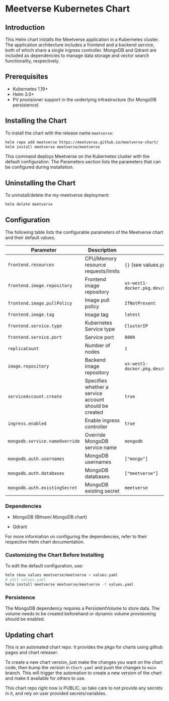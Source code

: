 # Meetverse Kubernetes Chart

## Introduction
This Helm chart installs the Meetverse application in a Kubernetes cluster. The application architecture includes a frontend and a backend service, both of which share a single ingress controller. MongoDB and Qdrant are included as dependencies to manage data storage and vector search functionality, respectively.

## Prerequisites
- Kubernetes 1.19+
- Helm 3.0+
- PV provisioner support in the underlying infrastructure (for MongoDB persistence)

## Installing the Chart
To install the chart with the release name `meetverse`:

```bash
helm repo add meetverse https://meetverse.github.io/meetverse-chart/
helm install meetverse meetverse/meetverse
```

This command deploys Meetverse on the Kubernetes cluster with the default configuration. 
The Parameters section lists the parameters that can be configured during installation.

## Uninstalling the Chart
To uninstall/delete the my-meetverse deployment:

```bash
helm delete meetverse
```

## Configuration
The following table lists the configurable parameters of the Meetverse chart and their default values.


| Parameter                     | Description                                   | Default                                                    |
|-------------------------------|-----------------------------------------------|------------------------------------------------------------|
| `frontend.resources`          | CPU/Memory resource requests/limits           | `{}` (see values.yaml)                                     |
| `frontend.image.repository`   | Frontend image repository                     | `us-west1-docker.pkg.dev/meetversetest/meetverse/web`      |
| `frontend.image.pullPolicy`   | Image pull policy                             | `IfNotPresent`                                             |
| `frontend.image.tag`          | Image tag                                     | `latest`                                                   |
| `frontend.service.type`       | Kubernetes Service type                       | `ClusterIP`                                                |
| `frontend.service.port`       | Service port                                  | `8080`                                                     |
| `replicaCount`                | Number of nodes                               | `1`                                                        |
| `image.repository`            | Backend image repository                      | `us-west1-docker.pkg.dev/meetversetest/meetverse/api`      |
| `serviceAccount.create`       | Specifies whether a service account should be created | `true`                        |
| `ingress.enabled`             | Enable ingress controller                     | `true`                                                     |
| `mongodb.service.nameOverride`| Override MongoDB service name                 | `mongodb`                                                  |
| `mongodb.auth.usernames`      | MongoDB usernames                             | `["mongo"]`                                                |
| `mongodb.auth.databases`      | MongoDB databases                             | `["meetverse"]`                                            |
| `mongodb.auth.existingSecret` | MongoDB existing secret                       | `meetverse`                                                |



### Dependencies

- MongoDB (Bitnami MongoDB chart)

- Qdrant

For more information on configuring the dependencies, refer to their respective Helm chart documentation.

### Customizing the Chart Before Installing

To edit the default configuration, use:

```bash
helm show values meetverse/meetverse > values.yaml
# edit values.yaml
helm install meetverse meetverse/meetverse -f values.yaml
```

### Persistence
The MongoDB dependency requires a PersistentVolume to store data. The volume needs to be created beforehand or dynamic volume provisioning should be enabled.


## Updating chart

This is an automated chart repo. It provides the pkgs for charts using github pages and chart releaser.

To create a new chart version, just make the changes you want on the chart code, then bump the version in ``Chart.yaml`` and push the changes to ``main`` branch. 
This will trigger the automation to create a new version of the chart and make it available for others to use.

This chart repo right now is PUBLIC, so take care to not provide any secrets in it, and rely on user provided secrets/variables.

